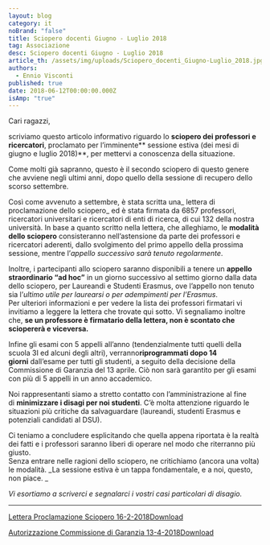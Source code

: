 ```yaml
---
layout: blog
category: it
noBrand: "false"
title: Sciopero docenti Giugno - Luglio 2018
tag: Associazione
desc: Sciopero docenti Giugno - Luglio 2018
article_th: /assets/img/uploads/Sciopero_docenti_Giugno-Luglio_2018.jpg
authors:
  - Ennio Visconti
published: true
date: 2018-06-12T00:00:00.000Z
isAmp: "true"
---
```


Cari ragazzi,

scriviamo questo articolo informativo riguardo lo **sciopero dei professori e ricercatori**, proclamato per l’imminente** sessione estiva (dei mesi di giugno e luglio 2018)**, per mettervi a conoscenza della situazione. 

Come molti già sapranno, questo è il secondo sciopero di questo genere che avviene negli ultimi anni, dopo quello della sessione di recupero dello scorso settembre.

Così come avvenuto a settembre, è stata scritta una_ lettera di proclamazione dello sciopero_ ed è stata firmata da 6857 professori, ricercatori universitari e ricercatori di enti di ricerca, di cui 132 della nostra università. In base a quanto scritto nella lettera, che alleghiamo, le **modalità dello sciopero** consisteranno nell’astensione da parte dei professori e ricercatori aderenti, dallo svolgimento del primo appello della prossima sessione, mentre l’_appello successivo sarà tenuto regolarmente_.

Inoltre, i partecipanti allo sciopero saranno disponibili a tenere un **appello straordinario “ad hoc”** in un giorno successivo al settimo giorno dalla data dello sciopero, per Laureandi e Studenti Erasmus, ove l’appello non tenuto sia l’_ultimo utile per laurearsi o per adempimenti per l’Erasmus_.   
Per ulteriori informazioni e per vedere la lista dei professori firmatari vi invitiamo a leggere la lettera che trovate qui sotto. Vi segnaliamo inoltre che, **se un professore è firmatario della lettera, non è scontato che sciopererà e viceversa.**

Infine gli esami con 5 appelli all’anno (tendenzialmente tutti quelli della scuola 3I ed alcuni degli altri), verranno**riprogrammati dopo 14 giorni** dall’esame per tutti gli studenti, a seguito della decisione della Commissione di Garanzia del 13 aprile. Ciò non sarà garantito per gli esami con più di 5 appelli in un anno accademico.

Noi rappresentanti siamo a stretto contatto con l’amministrazione al fine di **minimizzare i disagi per noi studenti**. C’è molta attenzione riguardo le situazioni più critiche da salvaguardare (laureandi, studenti Erasmus e potenziali candidati al DSU).

Ci teniamo a concludere esplicitando che quella appena riportata è la realtà dei fatti e i professori saranno liberi di operare nel modo che riterranno più giusto.  
Senza entrare nelle ragioni dello sciopero, ne critichiamo (ancora una volta) le modalità. _La sessione estiva è un tappa fondamentale, e a noi, questo, non piace. _

_Vi esortiamo a scriverci e segnalarci i vostri casi particolari di disagio._

* * *

[Lettera Proclamazione Sciopero 16-2-2018](https://new.svoltastudenti.it/wp-content/uploads/Lettera-Proclamazione-Sciopero-16-2-2018.pdf)[Download](https://new.svoltastudenti.it/wp-content/uploads/Lettera-Proclamazione-Sciopero-16-2-2018.pdf)

[Autorizzazione Commissione di Garanzia 13-4-2018](https://new.svoltastudenti.it/wp-content/uploads/Autorizzazione-Commissione-di-Garanzia-13-4-2018.pdf)[Download](https://new.svoltastudenti.it/wp-content/uploads/Autorizzazione-Commissione-di-Garanzia-13-4-2018.pdf)
